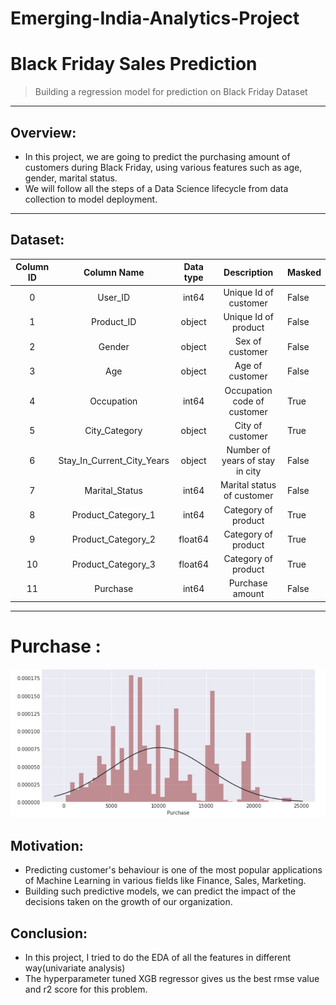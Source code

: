 # Emerging-India-Analytics-Project

# Black Friday Sales Prediction
> Building a regression model for prediction on Black Friday Dataset
----

## Overview:
- In this project, we are going to predict the purchasing amount of customers during Black Friday, using various features such as age, gender, marital status.
- We will follow all the steps of a Data Science lifecycle from data collection to model deployment.
----

## Dataset:
| Column ID |         Column Name        | Data type |           Description           | Masked |
|:---------:|:--------------------------:|:---------:|:-------------------------------:|--------|
|     0     |           User_ID          |   int64   |      Unique Id of customer      | False  |
|     1     |         Product_ID         |   object  |       Unique Id of product      | False  |
|     2     |           Gender           |   object  |         Sex of customer         | False  |
|     3     |             Age            |   object  |         Age of customer         | False  |
|     4     |         Occupation         |   int64   |   Occupation code of customer   | True   |
|     5     |        City_Category       |   object  |         City of customer        | True   |
|     6     | Stay_In_Current_City_Years |   object  | Number of years of stay in city | False  |
|     7     |       Marital_Status       |   int64   |    Marital status of customer   | False  |
|     8     |     Product_Category_1     |   int64   |       Category of product       | True   |
|     9     |     Product_Category_2     |  float64  |       Category of product       | True   |
|     10    |     Product_Category_3     |  float64  |       Category of product       | True   |
|     11    |          Purchase          |   int64   |         Purchase amount         | False  |

----
# Purchase :
![](readme//Purchase.JPG)

## Motivation:
- Predicting customer's behaviour is one of the most popular applications of Machine Learning in various fields like Finance, Sales, Marketing.
- Building such predictive models, we can predict the impact of the decisions taken on the growth of our organization.

## Conclusion:
- In this project, I tried to do the EDA of all the features in different way(univariate analysis)
- The hyperparameter tuned XGB regressor gives us the best rmse value and r2 score for this problem.
